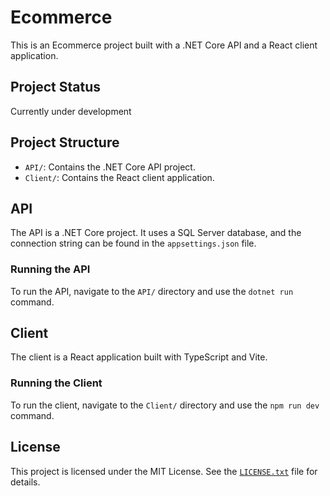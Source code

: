 # Ecommerce

This is an Ecommerce project built with a .NET Core API and a React client application.

## Project Status

Currently under development

## Project Structure

- `API/`: Contains the .NET Core API project.
- `Client/`: Contains the React client application.

## API

The API is a .NET Core project. It uses a SQL Server database, and the connection string can be found in the `appsettings.json` file.

### Running the API

To run the API, navigate to the `API/` directory and use the `dotnet run` command.

## Client

The client is a React application built with TypeScript and Vite.

### Running the Client

To run the client, navigate to the `Client/` directory and use the `npm run dev` command.

## License

This project is licensed under the MIT License. See the [`LICENSE.txt`](LICENSE.txt) file for details.

